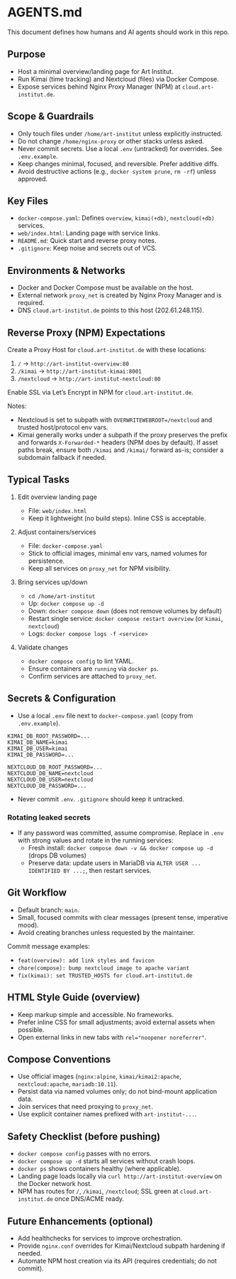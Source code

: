 # AGENTS.md

This document defines how humans and AI agents should work in this repo.

## Purpose

- Host a minimal overview/landing page for Art Institut.
- Run Kimai (time tracking) and Nextcloud (files) via Docker Compose.
- Expose services behind Nginx Proxy Manager (NPM) at `cloud.art-institut.de`.

## Scope & Guardrails

- Only touch files under `/home/art-institut` unless explicitly instructed.
- Do not change `/home/nginx-proxy` or other stacks unless asked.
- Never commit secrets. Use a local `.env` (untracked) for overrides. See `.env.example`.
- Keep changes minimal, focused, and reversible. Prefer additive diffs.
- Avoid destructive actions (e.g., `docker system prune`, `rm -rf`) unless approved.

## Key Files

- `docker-compose.yaml`: Defines `overview`, `kimai(+db)`, `nextcloud(+db)` services.
- `web/index.html`: Landing page with service links.
- `README.md`: Quick start and reverse proxy notes.
- `.gitignore`: Keep noise and secrets out of VCS.

## Environments & Networks

- Docker and Docker Compose must be available on the host.
- External network `proxy_net` is created by Nginx Proxy Manager and is required.
- DNS `cloud.art-institut.de` points to this host (202.61.248.115).

## Reverse Proxy (NPM) Expectations

Create a Proxy Host for `cloud.art-institut.de` with these locations:

1) `/` → `http://art-institut-overview:80`
2) `/kimai` → `http://art-institut-kimai:8001`
3) `/nextcloud` → `http://art-institut-nextcloud:80`

Enable SSL via Let’s Encrypt in NPM for `cloud.art-institut.de`.

Notes:
- Nextcloud is set to subpath with `OVERWRITEWEBROOT=/nextcloud` and trusted host/protocol env vars.
- Kimai generally works under a subpath if the proxy preserves the prefix and forwards `X-Forwarded-*` headers (NPM does by default). If asset paths break, ensure both `/kimai` and `/kimai/` forward as-is; consider a subdomain fallback if needed.

## Typical Tasks

1) Edit overview landing page
   - File: `web/index.html`
   - Keep it lightweight (no build steps). Inline CSS is acceptable.

2) Adjust containers/services
   - File: `docker-compose.yaml`
   - Stick to official images, minimal env vars, named volumes for persistence.
   - Keep all services on `proxy_net` for NPM visibility.

3) Bring services up/down
   - `cd /home/art-institut`
   - Up: `docker compose up -d`
   - Down: `docker compose down` (does not remove volumes by default)
   - Restart single service: `docker compose restart overview` (or `kimai`, `nextcloud`)
   - Logs: `docker compose logs -f <service>`

4) Validate changes
   - `docker compose config` to lint YAML.
   - Ensure containers are `running` via `docker ps`.
   - Confirm services are attached to `proxy_net`.

## Secrets & Configuration

- Use a local `.env` file next to `docker-compose.yaml` (copy from `.env.example`).

```
KIMAI_DB_ROOT_PASSWORD=...
KIMAI_DB_NAME=kimai
KIMAI_DB_USER=kimai
KIMAI_DB_PASSWORD=...

NEXTCLOUD_DB_ROOT_PASSWORD=...
NEXTCLOUD_DB_NAME=nextcloud
NEXTCLOUD_DB_USER=nextcloud
NEXTCLOUD_DB_PASSWORD=...
```

- Never commit `.env`. `.gitignore` should keep it untracked.

### Rotating leaked secrets

- If any password was committed, assume compromise. Replace in `.env` with strong values and rotate in the running services:
  - Fresh install: `docker compose down -v && docker compose up -d` (drops DB volumes)
  - Preserve data: update users in MariaDB via `ALTER USER ... IDENTIFIED BY ...;`, then restart services.

## Git Workflow

- Default branch: `main`.
- Small, focused commits with clear messages (present tense, imperative mood).
- Avoid creating branches unless requested by the maintainer.

Commit message examples:
- `feat(overview): add link styles and favicon`
- `chore(compose): bump nextcloud image to apache variant`
- `fix(kimai): set TRUSTED_HOSTS for cloud.art-institut.de`

## HTML Style Guide (overview)

- Keep markup simple and accessible. No frameworks.
- Prefer inline CSS for small adjustments; avoid external assets when possible.
- Open external links in new tabs with `rel="noopener noreferrer"`.

## Compose Conventions

- Use official images (`nginx:alpine`, `kimai/kimai2:apache`, `nextcloud:apache`, `mariadb:10.11`).
- Persist data via named volumes only; do not bind-mount application data.
- Join services that need proxying to `proxy_net`.
- Use explicit container names prefixed with `art-institut-...`.

## Safety Checklist (before pushing)

- `docker compose config` passes with no errors.
- `docker compose up -d` starts all services without crash loops.
- `docker ps` shows containers healthy (where applicable).
- Landing page loads locally via `curl http://art-institut-overview` on the Docker network host.
- NPM has routes for `/`, `/kimai`, `/nextcloud`; SSL green at `cloud.art-institut.de` once DNS/ACME ready.

## Future Enhancements (optional)

- Add healthchecks for services to improve orchestration.
- Provide `nginx.conf` overrides for Kimai/Nextcloud subpath hardening if needed.
- Automate NPM host creation via its API (requires credentials; do not commit).
